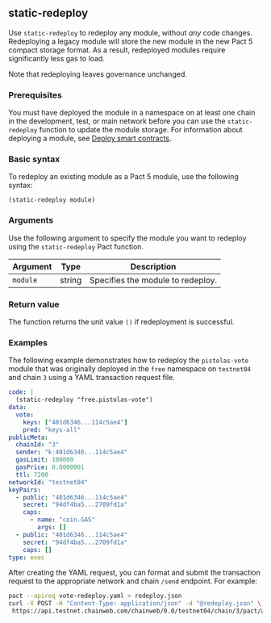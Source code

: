 ## static-redeploy

Use `static-redeploy` to redeploy any module, without _any_ code changes. Redeploying a legacy module will store the new module in the new Pact 5 compact storage format.
As a result, redeployed modules require significantly less gas to load.

Note that redeploying leaves governance unchanged.

### Prerequisites

You must have deployed the module in a namespace on at least one chain in the development, test, or main network before you can use the `static-redeploy` function to update the module storage. 
For information about deploying a module, see [Deploy smart contracts](/guides/contracts/howto-deploy-contracts).

### Basic syntax

To redeploy an existing module as a Pact 5 module, use the following syntax:

```pact
(static-redeploy module)
```

### Arguments

Use the following argument to specify the module you want to redeploy using the `static-redeploy` Pact function.

| Argument | Type | Description
| -------- | ---- | -----------
| `module` | string | Specifies the module to redeploy.

### Return value

The function returns the unit value `()` if redeployment is successful.

### Examples

The following example demonstrates how to redeploy the `pistolas-vote` module that was originally deployed in the `free` namespace on `testnet04` and chain `3` using a YAML transaction request file.

```yaml
code: |
  (static-redeploy "free.pistolas-vote")
data:
  vote:
    keys: ["401d6346...114c5ae4"]
    pred: "keys-all"
publicMeta:
  chainId: "3"
  sender: "k:401d6346...114c5ae4"
  gasLimit: 100000
  gasPrice: 0.0000001
  ttl: 7200
networkId: "testnet04"
keyPairs:
  - public: "401d6346...114c5ae4"
    secret: "94df4ba5...2709fd1a"
    caps:
      - name: "coin.GAS"
        args: []
  - public: "401d6346...114c5ae4"
    secret: "94df4ba5...2709fd1a"
    caps: []
type: exec
```

After creating the YAML request, you can format and submit the transaction request to the appropriate network and chain `/send` endpoint.
For example:

```bash
pact --apireq vote-redeploy.yaml > redeploy.json
curl -X POST -H "Content-Type: application/json" -d "@redeploy.json" \
 https://api.testnet.chainweb.com/chainweb/0.0/testnet04/chain/3/pact/api/v1/send
```